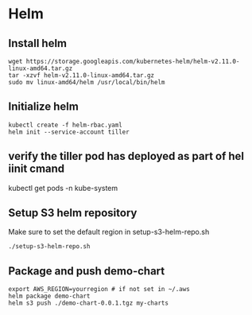 # Helm

## Install helm
```
wget https://storage.googleapis.com/kubernetes-helm/helm-v2.11.0-linux-amd64.tar.gz
tar -xzvf helm-v2.11.0-linux-amd64.tar.gz
sudo mv linux-amd64/helm /usr/local/bin/helm
```

## Initialize helm

```
kubectl create -f helm-rbac.yaml
helm init --service-account tiller
```
## verify the tiller pod has deployed as part of hel iinit cmand
kubectl get pods -n kube-system
## Setup S3 helm repository
Make sure to set the default region in setup-s3-helm-repo.sh
```
./setup-s3-helm-repo.sh
```

## Package and push demo-chart

```
export AWS_REGION=yourregion # if not set in ~/.aws
helm package demo-chart
helm s3 push ./demo-chart-0.0.1.tgz my-charts
```

